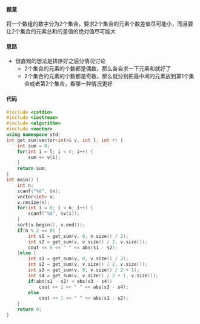 #### 题意

将一个数组的数字分为2个集合，要求2个集合的元素个数差值尽可能小，而且要让2个集合的元素总和的差值的绝对值尽可能大

#### 思路

- 很直观的想法是排序好之后分情况讨论
  - 2个集合的元素的个数都是偶数，那么各自求一下元素和就好了
  - 2个集合的元素的个数都是奇数，那么就分别把最中间的元素放到第1个集合或者第2个集合，看哪一种情况更好

#### 代码

```c++
#include <cstdio>
#include <iostream>
#include <algorithm>
#include <vector>
using namespace std;
int get_sum(vector<int>& v, int l, int r) {
    int sum = 0;
    for(int i = l; i < r; i++) {
        sum += v[i];
    }
    return sum;
}
int main() {
    int n;
    scanf("%d", &n);
    vector<int> v;
    v.resize(n);
    for(int i = 0; i < n; i++) {
        scanf("%d", &v[i]);
    }
    sort(v.begin(), v.end());
    if(n % 2 == 0) {
        int s1 = get_sum(v, 0, v.size() / 2);
        int s2 = get_sum(v, v.size() / 2, v.size());
        cout << 0 << " " << abs(s1 - s2);
    }else {
        int s1 = get_sum(v, 0, v.size() / 2);
        int s2 = get_sum(v, v.size() / 2, v.size());
        int s3 = get_sum(v, 0, v.size() / 2 + 1);
        int s4 = get_sum(v, v.size() / 2 + 1, v.size());
        if(abs(s1 - s2) < abs(s3 - s4))
            cout << 1 << " " << abs(s3 - s4);
        else
            cout << 1 << " " << abs(s1 - s2);
    }
    return 0;
}
```

